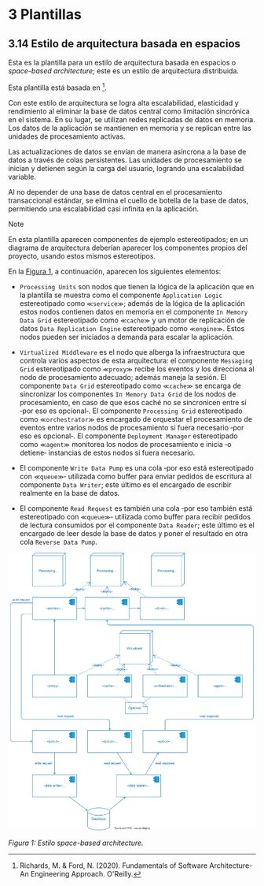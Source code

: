 # 3 Plantillas

## 3.14 Estilo de arquitectura basada en espacios

Esta es la plantilla para un estilo de arquitectura basada en espacios o
*space-based architecture*; este es un estilo de arquitectura distribuida.

Esta plantilla está basada en [^1].

Con este estilo de arquitectura se logra alta escalabilidad, elasticidad y
rendimiento al eliminar la base de datos central como limitación sincrónica en
el sistema. En su lugar, se utilizan redes replicadas de datos en memoria. Los
datos de la aplicación se mantienen en memoria y se replican entre las unidades
de procesamiento activas.

Las actualizaciones de datos se envían de manera asíncrona a la base de datos a
través de colas persistentes. Las unidades de procesamiento se inician y
detienen según la carga del usuario, logrando una escalabilidad variable.

Al no depender de una base de datos central en el procesamiento transaccional
estándar, se elimina el cuello de botella de la base de datos, permitiendo una
escalabilidad casi infinita en la aplicación.

> [!NOTE]
> En esta plantilla aparecen componentes de ejemplo estereotipados; en
> un diagrama de arquitectura deberían aparecer los componentes propios del
> proyecto, usando estos mismos estereotipos.

En la [Figura 1](#figura-1), a continuación, aparecen los siguientes elementos:

* `Processing Units` son nodos que tienen la lógica de la aplicación que en la
  plantilla se muestra como el componente `Application Logic` estereotipado como
  `≪service≫`; además de la lógica de la aplicación estos nodos contienen datos
  en memoria en el componente `In Memory Data Grid` estereotipado como `≪cache≫`
  y un motor de replicación de datos `Data Replication Engine` estereotipado
  como `≪engine≫`. Estos nodos pueden ser iniciados a demanda para escalar la
  aplicación.

* `Virtualized Middleware` es el nodo que alberga la infraestructura que
  controla varios aspectos de esta arquitectura: el componente `Messaging Grid`
  estereotipado como `≪proxy≫` recibe los eventos y los direcciona al nodo de
  procesamiento adecuado; además maneja la sesión. El componente `Data Grid`
  estereotipado como `≪cache≫` se encarga de sincronizar los componentes `In
  Memory Data Grid` de los nodos de procesamiento, en caso de que esos caché no
  se sincronicen entre sí ‑por eso es opcional‑. El componente `Processing Grid`
  estereotipado como `≪orchestrator≫` es encargado de orquestar el procesamiento
  de eventos entre varios nodos de procesamiento si fuera necesario ‑por eso es
  opcional‑. El componente `Deployment Manager` estereotipado como `≪agent≫`
  monitorea los nodos de procesamiento e inicia ‑o detiene‑ instancias de estos
  nodos si fuera necesario.

* El componente `Write Data Pump` es una cola ‑por eso está estereotipado con
  `≪queue≫`‑ utilizada como buffer para enviar pedidos de escritura al
  componente `Data Writer`; este último es el encargado de escribir realmente en
  la base de datos.

* El componente `Read Request` es también una cola ‑por eso también está
  estereotipado con `≪queue≫`‑ utilizada como buffer para recibir pedidos de
  lectura consumidos por el componente `Data Reader`; este último es el
  encargado de leer desde la base de datos y poner el resultado en otra cola
  `Reverse Data Pump`.

<a id="figura-1"/>

![Estilo space-based architecture](/diagrams/Architecture_Space_Based.svg)

*Figura 1: Estilo space-based architecture.*

<!-- TODO: Agregar las variantes y ejemplos que aparecen en la referencia abajo -->

[^1]: Richards, M. & Ford, N. (2020). Fundamentals of Software Architecture-An
      Engineering Approach. O'Reilly.
